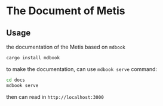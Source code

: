 # The Document of Metis

## Usage

the documentation of the Metis based on `mdbook`

```bash
cargo install mdbook
```

to make the documentation, can use `mdbook serve` command:

```bash
cd docs
mdbook serve
```

then can read in `http://localhost:3000`